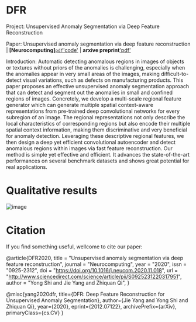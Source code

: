 # DFR
Project: Unsupervised Anomaly Segmentation via Deep Feature Reconstruction

Paper: Unsupervised anomaly segmentation via deep feature reconstruction  | **[Neurocomputing]**[`pdf`](https://www.sciencedirect.com/science/article/pii/S0925231220317951)['code'](https://github.com/YoungGod/DFR) | **arxive preprint**['pdf'](https://arxiv.org/abs/2012.07122)

Introduction: Automatic detecting anomalous regions in images of objects or textures without priors of the anomalies is challenging, especially when the anomalies appear in very small areas of the images, making difficult-to-detect visual variations, such as defects on manufacturing products.
	This paper proposes an effective unsupervised anomaly segmentation approach that can detect and segment out the anomalies in small and confined regions of images. Concretely, we develop a multi-scale regional feature generator which can generate multiple spatial context-aware representations from pre-trained deep convolutional networks for every subregion of an image. 
	The regional representations not only describe the local characteristics of corresponding regions but also encode their multiple spatial context information, making them discriminative and very beneficial for anomaly detection.
	Leveraging these descriptive regional features, we then design a deep yet efficient convolutional autoencoder and detect anomalous regions within images via fast feature reconstruction.
	Our method is simple yet effective and efficient. It advances the state-of-the-art performances on several benchmark datasets and shows great potential for real applications.
	
# Qualitative results
![image](https://github.com/YoungGod/DFR/tree/master/figs/seg-quality-l12.jpg)

# Citation
If you find something useful, wellcome to cite our paper:

@article{DFR2020,
    title = "Unsupervised anomaly segmentation via deep feature reconstruction",
    journal = "Neurocomputing",
    year = "2020",
    issn = "0925-2312",
    doi = "https://doi.org/10.1016/j.neucom.2020.11.018",
    url = "http://www.sciencedirect.com/science/article/pii/S0925231220317951",
    author = "Yong Shi and Jie Yang and Zhiquan Qi",
}

@misc{yang2020dfr,
      title={DFR: Deep Feature Reconstruction for Unsupervised Anomaly Segmentation}, 
      author={Jie Yang and Yong Shi and Zhiquan Qi},
      year={2020},
      eprint={2012.07122},
      archivePrefix={arXiv},
      primaryClass={cs.CV}
}
